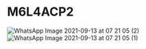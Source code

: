 # M6L4ACP2

![WhatsApp Image 2021-09-13 at 07 21 05 (2)](https://user-images.githubusercontent.com/89385242/133012525-cf57aefa-7727-4959-b70f-61114435fec7.jpeg)
![WhatsApp Image 2021-09-13 at 07 21 05 (1)](https://user-images.githubusercontent.com/89385242/133012529-a721ad34-ded1-42ed-9053-886684d02c8c.jpeg)
